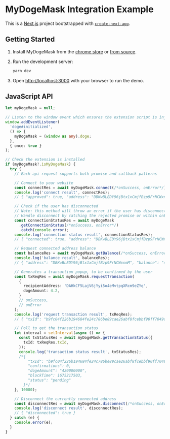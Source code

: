 # MyDogeMask Integration Example

This is a [Next.js](https://nextjs.org/) project bootstrapped with [`create-next-app`](https://github.com/vercel/next.js/tree/canary/packages/create-next-app).

## Getting Started

1. Install MyDogeMask from the [chrome store]() or [from source](https://github.com/mydoge-com/myDogeMask).

2. Run the development server:

   ```bash
   yarn dev
   ```

3. Open [http://localhost:3000](http://localhost:3000) with your browser to run the demo.

## JavaScript API

```typescript
let myDogeMask = null;

// Listen to the window event which ensures the extension script is injected
window.addEventListener(
  'doge#initialized',
  () => {
    myDogeMask = (window as any).doge;
  },
  { once: true }
);

// Check the extension is installed
if (myDogeMask?.isMyDogeMask) {
  try {
    // Each api request supports both promise and callback patterns

    // Connect to your website
    const connectRes = await myDogeMask.connect(/*onSuccess, onError*/);
    console.log('connect result', connectRes);
    // { "approved": true, "address": "DBKwBLEDY96jBtx1xCmjfBzp9FrNCWxnmM", "balance": "4206912345678" }

    // Check if the user has disconnected
    // Note: this method will throw an error if the user has disconnected
    // Handle disconnect by catching the rejected promise or within onError callback
    const connectionStatusRes = await myDogeMask
      .getConnectionStatus(/*onSuccess, onError*/)
      .catch(console.error);
    console.log('connection status result', connectionStatusRes);
    // { "connected": true, "address": "DBKwBLEDY96jBtx1xCmjfBzp9FrNCWxnmM" }

    // Request connected address balance
    const balanceRes = await myDogeMask.getBalance(/*onSuccess, onError*/);
    console.log('balance result', balanceRes);
    // { "address": "DBKwBLEDY96jBtx1xCmjfBzp9FrNCWxnmM", "balance": "4206912345678" }

    // Generates a transaction popup, to be confirmed by the user
    const txReqRes = await myDogeMask.requestTransaction(
      {
        recipientAddress: 'DAHkCF5LajV6jYyi5o4eMvtpqXRcm9eZYq',
        dogeAmount: 4.2,
      }
      // onSuccess,
      // onError
    );
    console.log('request transaction result', txReqRes);
    // { "txId": "b9fc04f226b194684fe24c786be89cae26abf8fcebbf90ff7049d5bc7fa003f0" }

    // Poll to get the transaction status
    let interval = setInterval(async () => {
      const txStatusRes = await myDogeMask.getTransactionStatus({
        txId: txReqRes.txId,
      });
      console.log('transaction status result', txStatusRes);
      /*{
          "txId": "b9fc04f226b194684fe24c786be89cae26abf8fcebbf90ff7049d5bc7fa003f0",
          "confirmations": 0,
          "dogeAmount": "420000000",
          "blockTime": 1675217503,
          "status": "pending"
        }*/
    }, 10000);

    // Disconnect the currently connected address
    const disconnectRes = await myDogeMask.disconnect(/*onSuccess, onError*/);
    console.log('disconnect result', disconnectRes);
    // { "disconnected": true }
  } catch (e) {
    console.error(e);
  }
}
```
